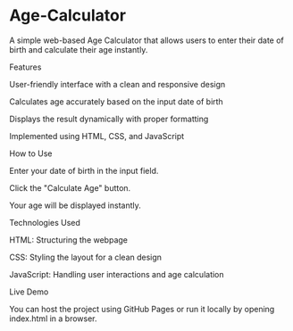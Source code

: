 # Age-Calculator

A simple web-based Age Calculator that allows users to enter their date of birth and calculate their age instantly.

Features

  User-friendly interface with a clean and responsive design

  Calculates age accurately based on the input date of birth

  Displays the result dynamically with proper formatting

  Implemented using HTML, CSS, and JavaScript

How to Use

  Enter your date of birth in the input field.

  Click the "Calculate Age" button.

  Your age will be displayed instantly.

Technologies Used

  HTML: Structuring the webpage

  CSS: Styling the layout for a clean design

  JavaScript: Handling user interactions and age calculation

Live Demo

You can host the project using GitHub Pages or run it locally by opening index.html in a browser.

